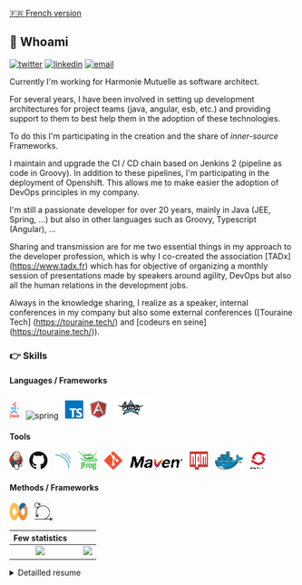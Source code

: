 [:fr: French version](/README.md)

## :man: Whoami 
[![twitter](https://img.shields.io/badge/twitter--lightgrey?style=social&logo=twitter)](https://twitter.com/wildagsx)
[![linkedin](https://img.shields.io/badge/linkedin--lightgrey?style=social&logo=linkedin)](https://www.linkedin.com/in/philippartstephane/)
[![email](https://img.shields.io/badge/email--lightgrey?style=social&logo=gmail)](mailto:s.philippart@gmail.com)

Currently I'm working for Harmonie Mutuelle as software architect.

For several years, I have been involved in setting up development architectures for project teams (java, angular, esb, etc.) and providing support to them to best help them in the adoption of these technologies.

To do this I'm participating in the creation and the share of *inner-source* Frameworks.

I maintain and upgrade the CI / CD chain based on Jenkins 2 (pipeline as code in Groovy).
In addition to these pipelines, I'm participating in the deployment of Openshift.
This allows me to make easier the adoption of DevOps principles in my company.

I'm still a passionate developer for over 20 years, mainly in Java (JEE, Spring, ...) but also in other languages ​​such as Groovy, Typescript (Angular), ...

Sharing and transmission are for me two essential things in my approach to the developer profession, which is why I co-created the association [TADx] (https://www.tadx.fr) which has for objective of organizing a monthly session of presentations made by speakers around agility, DevOps but also all the human relations in the development jobs.

Always in the knowledge sharing, I realize as a speaker, internal conferences in my company but also some external conferences ([Touraine Tech] (https://touraine.tech/) and [codeurs en seine] (https://touraine.tech/)).

### :point_right: Skills
#### Languages / Frameworks
<img src="./assets/images/java.png" alt="java" title="Java"/>&nbsp;&nbsp; <img src="./assets/images/spring.ico" alt="spring" title="Spring"/>&nbsp;&nbsp; 
<img src="./assets/images/typescript.png" alt ="typescript" title="Typescript"/>&nbsp;&nbsp; 
<img src="./assets/images/angular.png" alt ="angular" title="Angular"/>&nbsp;&nbsp;
<img src="./assets/images/groovy.png" alt ="groovy" title="Groovy"/>&nbsp;&nbsp;

#### Tools
<img src="./assets/images/jenkins.png" alt ="Jenkins" title="Jenkins"/>&nbsp;&nbsp; <img src="./assets/images/github.png" alt ="GitHub" title="GitHub"/>&nbsp;&nbsp; 
<img src="./assets/images/sonar.png" alt ="Sonarqube" title="Sonarqube"/>&nbsp;&nbsp; 
<img src="./assets/images/artifactory.png" alt ="Artifactory" title="Artifactory"/>&nbsp;&nbsp; 
<img src="./assets/images/git.png" alt ="Git" title="Git"/>&nbsp;&nbsp; 
<img src="./assets/images/maven.png" alt ="Maven" title="Maven"/>&nbsp;&nbsp; 
<img height="32" width="32" src="./assets/images/npm.svg" alt ="Npm" title="Npm"/>&nbsp;&nbsp; 
<img src="./assets/images/docker.png" alt ="Docker" title="Docker"/>&nbsp;&nbsp; 
<img src="./assets/images/ocp.png" alt ="Openshift" title="Openshift"/> 

#### Methods / Frameworks
<img height="32" width="32" src="./assets/images/devops.png" alt ="DevOps" title="DevOps"/>&nbsp;&nbsp; <img height="32" width="" src="./assets/images/scrum.png" alt ="Scrum" title="Scrum"/> 

| Few statistics | | |
| :---: |:---:| :---:|
| ![](https://github-readme-stats.vercel.app/api/top-langs/?username=philippart-s&theme=radical&hide_langs_below=8)     |  | ![](https://github-readme-stats.vercel.app/api?username=philippart-s&show_icons=true&theme=radical&count_private=true) |

<details>
    <summary>
        Detailled resume
    </summary>

## WORK EXPERIENCE
### 2008 – Today | Software and DevOps architect | Harmonie-Mutuelle
Design of JEE, Angular, Business Works (ESB) and SpringBoot (as well as SpringBatch) development platforms for intranet and Internet application development. Development of internal Frameworks (SpringBoot & Angular). 
Design and realization of the continuous integration platform based on Jenkins 2 (especially with pipelines), Sonarqube, Artifactory and GitHub.

Design of SOA for applications.

Implementation of OpenShift to containerize the applications deployed in production (CI / CD part and containerization of developments).


Support of production and project teams in setting up DevOps approach.

Product Owner for various technical or application projects (internal application to facilitate access to CI / CD, setting up of bases, ...).

### 2006 – 2008 | Java / JEE software engineer | Apside TOP
JEE expert t Coface Services for setting up web applications and increasing the skills of internal staff. Role of tech lead within teams.

###  2004 – 2006 | Technical project lead | Delta Informatique
Setting up of websites (banking and insurance sector) in JEE (deployed on Weblogic) as expert developer then technical project manager (technical specifications, development and implementation at clients' sites) on the same technologies.

### 2002 – 2004 | Java / JEE software engineer | Prima Solutions
Front end and back end development in the insurance sector and for the assurland.com site. 
Customer support for the deployment of JEE / Weblogic solutions.

## EDUCATION
### 1999 – Computer engineer – Polytech Tours
Engineer computer school.

### 1996 – DUT Informatique – Orléans - Tours university
Management IT graduation.

### 1993 – BAC D – Lycée Claude de France à Romorantin
General course option biology.

### Languages
:fr: :gb:

### Interests
Badminton, Running, Cinema, Concerts
</details>
